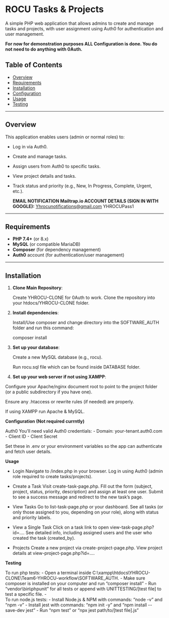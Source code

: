 # ROCU Tasks & Projects

A simple PHP web application that allows admins to create and manage tasks and projects, with user assignment using Auth0 for authentication and user management.

   **For now for demonstration purposes ALL Configuration is done. You do not need to do anything with 0Auth.**

## Table of Contents

- [Overview](#overview)
- [Requirements](#requirements)
- [Installation](#installation)
- [Configuration](#configuration)
- [Usage](#usage)
- [Testing](#testing)

---

## Overview

This application enables users (admin or normal roles) to:

- Log in via Auth0.
- Create and manage tasks.
- Assign users from Auth0 to specific tasks.
- View project details and tasks.
- Track status and priority (e.g., New, In Progress, Complete, Urgent, etc.).

  **EMAIL NOTIFICATION Mailtrap.io ACCOUNT DETAILS (SIGN IN WITH GOOGLE):**
  Yhrocunotifications@gmail.com 
  YHROCUPass1

---

## Requirements

- **PHP 7.4+** (or 8.x)
- **MySQL** (or compatible MariaDB)
- **Composer** (for dependency management)
- **Auth0** account (for authentication/user management)

---

## Installation

1. **Clone Main Repository**:

   Create YHROCU-CLONE for 0Auth to work.
   Clone the repository into your htdocs/YHROCU-CLONE folder.

3. **Install dependencies**:

   Install/Use composer and change directory into the SOFTWARE_AUTH folder and run this command:
   
   composer install

5. **Set up your database**:

   Create a new MySQL database (e.g., rocu).

   Run rocu.sql file which can be found inside DATABASE folder.

6. **Set up your web server if not using XAMPP**:

  Configure your Apache/nginx document root to point to the project folder (or a public subdirectory if you have one).

  Ensure any .htaccess or rewrite rules (if needed) are properly.

  If using XAMPP run Apache & MySQL.

**Configuration (Not required currntly)**

   Auth0
   You’ll need valid Auth0 credentials:
    - Domain: your-tenant.auth0.com
    - Client ID
    - Client Secret

   Set these in .env or your environment variables so the app can authenticate and fetch user details.

**Usage**

   - Login
    Navigate to /index.php in your browser.
    Log in using Auth0 (admin role required to create tasks/projects).

   - Create a Task
    Visit create-task-page.php.
    Fill out the form (subject, project, status, priority, description) and assign at least one user.
    Submit to see a success message and redirect to the new task’s page.

   - View Tasks
    Go to list-task-page.php or your dashboard.
    See all tasks (or only those assigned to you, depending on your role), along with status and priority labels.

   - View a Single Task
    Click on a task link to open view-task-page.php?id=....
    See detailed info, including assigned users and the user who created the task (created_by).

   - Projects
    Create a new project via create-project-page.php.
    View project details at view-project-page.php?id=....

   **Testing**

   To run php tests:
    -	Open a terminal inside C:\xampp\htdocs\YHROCU-CLONE\Team6-YHROCU-workflow\SOFTWARE_AUTH.
    -	Make sure composer is installed on your computer and run “composer install”
    -	Run “vendor\bin\phpunit” for all tests or append with UNITTESTING/[test file] to test a specific file.
    -	
  To run node.js tests:
    -	Install Node.js & NPM with commands: “node -v” and “npm -v”
    -	Install jest with commands: “npm init -y” and “npm install --save-dev jest”
    -	Run “npm test” or “npx jest path/to/[test file].js”

